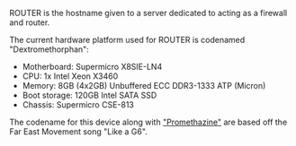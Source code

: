 ROUTER is the hostname given to a server dedicated to acting as a firewall and router.

The current hardware platform used for ROUTER is codenamed "Dextromethorphan":

- Motherboard: Supermicro X8SIE-LN4
- CPU: 1x Intel Xeon X3460
- Memory: 8GB (4x2GB) Unbuffered ECC DDR3-1333 ATP (Micron)
- Boot storage: 120GB Intel SATA SSD
- Chassis: Supermicro CSE-813

The codename for this device along with ["Promethazine"](../pc_prm) are based off the Far East Movement song "Like a G6".